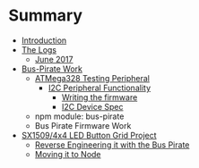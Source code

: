 # Summary

* [Introduction](README.md)
* [The Logs](the-logs.md)
  * [June 2017](the-logs/june-2017.md)
* [Bus-Pirate Work](bus-pirate-work.md)
  * [ATMega328 Testing Peripheral](atmega328-testing-peripheral.md)
    * [I2C Peripheral Functionality](atmega328-testing-peripheral/i2c-peripheral-functionality.md)
      * [Writing the firmware](atmega328-testing-peripheral/i2c-peripheral-functionality/writing-the-firmware.md)
      * [I2C Device Spec](atmega328-testing-peripheral/i2c-peripheral-functionality/i2c-device-spec.md)
  * npm module: bus-pirate
  * Bus Pirate Firmware Work
* [SX1509/4x4 LED Button Grid Project](sx15094x4-led-button-grid-project.md)
  * [Reverse Engineering it with the Bus Pirate](sx15094x4-led-button-grid-project/reverse-engineering-it-with-the-bus-pirate.md)
  * [Moving it to Node](sx15094x4-led-button-grid-project/moving-it-to-node.md)


